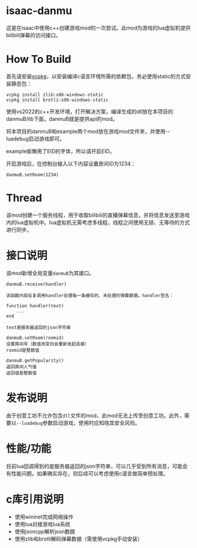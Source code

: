 # isaac-danmu

这是在isaac中使用c++创建游戏mod的一次尝试。此mod为游戏的lua虚拟机提供bilibili弹幕的访问接口。

# How To Build

首先请安装[vcpkg](https://vcpkg.io/en/getting-started.html)，以安装编译c语言环境所需的依赖包，务必使用static的方式安装静态包：

```
vcpkg install zlib:x86-windows-static
vcpkg install brotli:x86-windows-static
```

使用vs2022的c++开发环境，打开解决方案，编译生成的dll放在本项目的danmuB/lib下面，danmuB就是提供api的mod。

将本项目的danmuB和example两个mod放在游戏mod文件夹，并使用--luadebug启动游戏即可。

example偷懒用了EID的字体，所以请开启EID。

开启游戏后，在控制台输入以下内容设置房间ID为1234：

```
danmuB.setRoom(1234)
```

# Thread

该mod创建一个服务线程，用于收取bilibili的直播弹幕信息，并将信息发送至游戏内的lua虚拟机中。lua虚拟机无需考虑多线程，线程之间使用无锁、无等待的方式进行同步。

# 接口说明

该mod新增全局变量`danmuB`为其接口。

```
danmuB.receive(handler)

该函数内部反复调用handler处理每一条缓存的、未处理的弹幕数据。handler签名：

function handler(text)
	...
end

text是服务器返回的json字符串
```

```
danmuB.setRoom(roomid)
设置房间号（数值改变则会重新发起连接）
roomid是整数值
```

```
danmuB.getPopularity()
返回房间人气值
返回值是整数值
```

# 发布说明

由于创意工坊不允许包含`dll`文件的mod，此mod无法上传至创意工坊。此外，需要以`--luadebug`参数启动游戏，使用时应知晓其安全风险。

# 性能/功能

目前lua回调得到的是服务器返回的json字符串，可以几乎受到所有消息，可能会有性能问题。如果确实存在，则后续可以考虑使用c语言做简单预处理。

# c库引用说明

- 使用wininet完成网络操作
- 使用lua对接游戏lua系统
- 使用jsoncpp解析json数据
- 使用zlib和brotli解码弹幕数据（需使用vcpkg手动安装）
